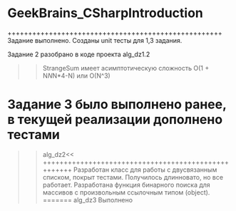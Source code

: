 # GeekBrains_CSharpIntroduction

++++++++++++++++++++++++++++++++++++++++++++++++++++
Задание выполнено. Созданы unit тесты для 1,3 задания.

Задание 2 разобрано в коде проекта alg_dz1.2
>>StrangeSum имеет асимптотическую сложность O(1 + N*N*N*4-N) или O(N^3)

Задание 3 было выполнено ранее, в текущей реализации дополнено тестами
=====================================================
>>alg_dz2<<
++++++++++++++++++++++++++++++++++++++++++++++++++++
Разработан класс для работы с двусвязанным списком, покрыт тестами. Получилось длинновато, но все работает.
Разработана функция бинарного поиска для массивов с произвольным ссылочным типом (object).
=======
alg_dz3
Выполнено


